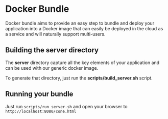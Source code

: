 # Docker Bundle

Docker bundle aims to provide an easy step to bundle and deploy your application
into a Docker image that can easily be deployed in the cloud as a service and
will naturally support multi-users.

## Building the server directory

The **server** directory capture all the key elements of your application and
can be used with our generic docker image.

To generate that directory, just run the **scripts/build_server.sh** script.

## Running your bundle

Just run `scripts/run_server.sh` and open your browser to
`http://localhost:8080/cone.html`
